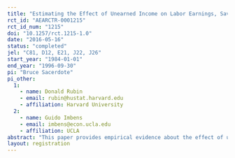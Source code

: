```yaml
---
title: "Estimating the Effect of Unearned Income on Labor Earnings, Savings, and Consumption: Evidence from a Survey of Lottery Players"
rct_id: "AEARCTR-0001215"
rct_id_num: "1215"
doi: "10.1257/rct.1215-1.0"
date: "2016-05-16"
status: "completed"
jel: "C81, D12, E21, J22, J26"
start_year: "1984-01-01"
end_year: "1996-09-30"
pi: "Bruce Sacerdote"
pi_other:
  1:
    - name: Donald Rubin
    - email: rubin@hustat.harvard.edu
    - affiliation: Harvard University
  2:
    - name: Guido Imbens
    - email: imbens@econ.ucla.edu
    - affiliation: UCLA
abstract: "This paper provides empirical evidence about the effect of unearned income on earnings, consumption, and savings. Using an original survey of people playing the lottery in Massachusetts in the mid-1980’s, we analyze the effects of the magnitude of lottery prizes on economic behavior. The critical assumption is that among lottery winners the magnitude of the prize is randomly assigned. We find that unearned income reduces labor earnings, with a marginal propensity to consume leisure of approximately 11 percent, with larger effects for individuals between 55 and 65 years old. After receiving about half their prize, individuals saved about 16 percent."
layout: registration
---
```


